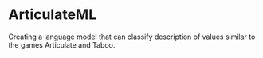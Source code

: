 # ArticulateML
Creating a language model that can classify description of values similar to the games Articulate and Taboo.

